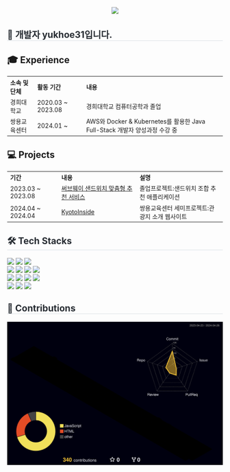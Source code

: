 <div style="text-align: center;">
    <img src="https://capsule-render.vercel.app/api?type=waving&color=0:82de8d,100:bc7dde&height=180&text=Yukhoe31's%20Profile&animation=fadeIn&fontColor=ffffff&fontSize=70" />
</div>

<div style="text-align: left;">
    <h2 style="border-bottom: 1px solid #d8dee4; color: #282d33;">🐯 개발자 yukhoe31입니다.</h2>
</div>

<div style="text-align: left;">
    <h2>🎓 Experience</h2>
    <table>
        <tr>
            <th>소속 및 단체</th>
            <th>활동 기간</th>
            <th>내용</th>
        </tr>
        <tr>
            <td>경희대학교</td>
            <td>2020.03 ~ 2023.08</td>
            <td>경희대학교 컴퓨터공학과 졸업</td>
        </tr>
        <tr>
            <td>쌍용교육센터</td>
            <td>2024.01 ~</td>
            <td>AWS와 Docker & Kubernetes를 활용한 Java Full-Stack 개발자 양성과정 수강 중</td>
        </tr>
    </table>
</div>

<div style="text-align: left;">
    <h2>💻 Projects</h2>
    <table>
        <tr>
            <th>기간</th>
            <th>내용</th>
            <th>설명</th>
        </tr>
        <tr>
            <td>2023.03 ~ 2023.08</td>
            <td><a href="https://github.com/yukhoe31/app_sandwich">써브웨이 샌드위치 맞춤형 추천 서비스</a></td>
            <td>졸업프로젝트:샌드위치 조합 추천 애플리케이션</td>
        </tr>
        <tr>
            <td>2024.04 ~ 2024.04</td>
            <td><a href="https://github.com/JunbroGit/SemiProject">KyotoInside</a></td>
            <td>쌍용교육센터 세미프로젝트:관광지 소개 웹사이트</td>
        </tr>
    </table>
</div>



<div style="text-align: left;">
    <h2 style="border-bottom: 1px solid #d8dee4; color: #282d33;">🛠️ Tech Stacks</h2>
    <div style="margin: ; text-align: left;">
        <img src="https://img.shields.io/badge/Apache%20Tomcat-F8DC75?style=flat&logo=Apache%20Tomcat&logoColor=white">
        <img src="https://img.shields.io/badge/Amazon%20AWS-232F3E?style=flat&logo=Amazon%20AWS&logoColor=white">
        <img src="https://img.shields.io/badge/Firebase-FFCA28?style=flat&logo=Firebase&logoColor=white">
        <br>	
        <img src="https://img.shields.io/badge/Python-3776AB?style=flat&logo=Python&logoColor=white">
        <img src="https://img.shields.io/badge/Java-007396?style=flat&logo=Java&logoColor=white">
        <img src="https://img.shields.io/badge/Node.js-339933?style=flat&logo=Node.js&logoColor=white">
        <img src="https://img.shields.io/badge/MySQL-4479A1?style=flat&logo=MySQL&logoColor=white">
        <br>
        <img src="https://img.shields.io/badge/HTML5-E34F26?style=flat&logo=HTML5&logoColor=white">
        <img src="https://img.shields.io/badge/Bootstrap-7952B3?style=flat&logo=Bootstrap&logoColor=white">
        <img src="https://img.shields.io/badge/CSS3-1572B6?style=flat&logo=CSS3&logoColor=white">
        <img src="https://img.shields.io/badge/Javascript-F7DF1E?style=flat&logo=Javascript&logoColor=white">
        <br>
        <img src="https://img.shields.io/badge/Github-181717?style=flat&logo=Github&logoColor=white">
        <img src="https://img.shields.io/badge/Git-F05032?style=flat&logo=Git&logoColor=white">
        <img src="https://img.shields.io/badge/Notion-000000?style=flat&logo=Notion&logoColor=white">
    </div>
</div>

<div style="text-align: left;">
    <h2 style="border-bottom: 1px solid #d8dee4; color: #282d33;">🎄 Contributions</h2>
</div>

![](./profile-3d-contrib/profile-night-rainbow.svg)


